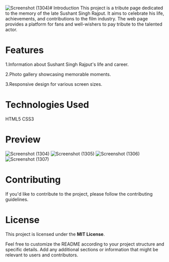 ![Screenshot (1304)](https://github.com/rks2601/Tribute-Page/assets/122681297/bade79a9-cebd-4357-a0f2-7d318ee6ac7e)# Introduction
This project is a tribute page dedicated to the memory of the late Sushant Singh Rajput. It aims to celebrate his life, achievements, and contributions to the film industry. The web page provides a platform for fans and well-wishers to pay tribute to the talented actor.

# Features
1.Information about Sushant Singh Rajput's life and career.

2.Photo gallery showcasing memorable moments.

3.Responsive design for various screen sizes.

# Technologies Used
HTML5
CSS3

# Preview

![Screenshot (1304)](https://github.com/rks2601/Tribute-Page/assets/122681297/32064897-7b6d-44b1-aadf-957c18d0ac78)
![Screenshot (1305)](https://github.com/rks2601/Tribute-Page/assets/122681297/151bda32-ccc7-4b9c-a483-911821f18587)
![Screenshot (1306)](https://github.com/rks2601/Tribute-Page/assets/122681297/21556f8c-2114-4d1c-8fe9-f130db5da153)
![Screenshot (1307)](https://github.com/rks2601/Tribute-Page/assets/122681297/edf20295-74fb-48c9-aad6-791bac88fe3d)

# Contributing
If you'd like to contribute to the project, please follow the contributing guidelines.

# License
This project is licensed under the **MIT License**.

Feel free to customize the README according to your project structure and specific details. Add any additional sections or information that might be relevant to users and contributors.
